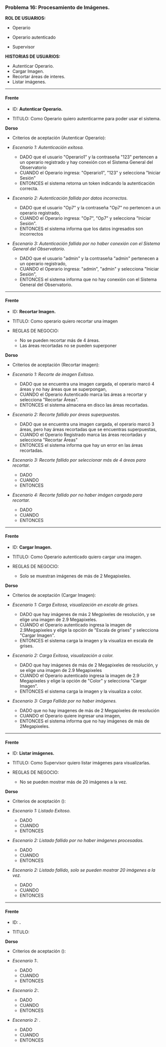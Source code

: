 ### Problema 16: Procesamiento de Imágenes.

**ROL DE USUARIOS:**

- Operario

- Operario autenticado

- Supervisor

**HISTORIAS DE USUARIOS:**

- Autenticar Operario.
- Cargar Imagen.
- Recortar áreas de interes.
- Listar imágenes.


___


#### Frente
- ID: **Autenticar Operario.**

- TITULO: Como Operario quiero autenticarme para poder usar el sistema.


**Dorso**

- Criterios de aceptación (Autenticar Operario):

- _Escenario 1: Autenticación exitosa._
	- DADO que el usuario "Operario1" y la contraseña "123" pertencen a un operario registrado y hay conexión con el Sistema General del Observatorio
	- CUANDO el Operario ingresa: "Operario1", "123" y selecciona "Iniciar Sesión"
	- ENTONCES el sistema retorna un token indicando la autenticación correcta.
	
- _Escenario 2: Autenticación fallida por datos incorrectos._ 
	- DADO que el usuario "Op7" y la contraseña "Op7" no pertencen a un operario registrado,
	- CUANDO el Operario ingresa: "Op7", "Op7" y selecciona "Iniciar Sesión".
	- ENTONCES el sistema informa que los datos ingresados son incorrectos
	
- _Escenario 3: Autenticación fallida por no haber conexión con el Sistema General del Observatorio._ 
	- DADO que el usuario "admin" y la contraseña "admin" pertenecen a un operario registrado,
	- CUANDO el Operario ingresa: "admin", "admin" y selecciona "Iniciar Sesión",
	- ENTONCES el sistema informa que no hay conexión con el Sistema General del Observatorio.

___

#### Frente
- ID: **Recortar Imagen.**

- TITULO: Como operario quiero recortar una imagen

- REGLAS DE NEGOCIO: 
	- No se pueden recortar más de 4 áreas.
	- Las áreas recortadas no se pueden superponer
	
**Dorso**

- Criterios de aceptación (Recortar imagen):

- _Escenario 1: Recorte de imagen Exitoso._
	- DADO que se encuentra una imagen cargada, el operario marcó 4 áreas y no hay áreas que se superpongan,
	- CUANDO el Operario Autenticado marca las áreas a recortar y selecciona "Recortar Áreas".
	- ENTONCES el sistema almacena en disco las áreas recortadas.
	
- _Escenario 2: Recorte fallido por áreas superpuestas._ 
	- DADO que se encuentra una imagen cargada, el operario marcó 3 áreas, pero hay áreas recortadas que se encuentras superpuestas,
	- CUANDO el Operario Registrado marca las áreas recortadas y selecciona "Recortar Áreas"
	- ENTONCES el sistema informa que hay un error en las áreas recortadas.
	
- _Escenario 3: Recorte fallido por seleccionar más de 4 áreas para recortar._ 
	- DADO 
	- CUANDO
	- ENTONCES

- _Escenario 4: Recorte fallido por no haber imágen cargada para recortar._ 
	- DADO 
	- CUANDO
	- ENTONCES
___

#### Frente
- ID: **Cargar Imagen.**

- TITULO: Como Operario autenticado quiero cargar una imagen.

- REGLAS DE NEGOCIO:
	- Solo se muestran imágenes de más de 2 Megapixeles.

**Dorso**

- Criterios de aceptación (Cargar Imagen):

- _Escenario 1: Carga Exitosa, visualización en escala de grises._
	- DADO que hay imágenes de más 2 Megpíxeles de resolución, y se elige una imagen de 2.9 Megapixeles.
	- CUANDO el Operario autenticado ingresa la imagen de 2.9Megapíxeles y elige la opción de "Escala de grises" y selecciona "Cargar Imagen".
	- ENTONCES el sistema carga la imagen y la visualiza en escala de grises.
	
- _Escenario 2: Carga Exitosa, visualización a color._ 
	- DADO que hay imágenes de más de 2 Megapixeles de resolución, y se elige una imagen de 2.9 Megapixeles
	- CUANDO el Operario autenticado ingresa la imagen de 2.9 Megapixeles y elige la opción de "Color" y selecciona "Cargar Imagen".
	- ENTONCES el sistema carga la imagen y la visualiza a color.
	
- _Escenario 3: Carga Fallida por no haber imágenes._ 
	- DADO que no hay imagenes de más de 2 Megapixeles de resolución
	- CUANDO el Operario quiere ingresar una imagen,
	- ENTONCES el sistema informa que no hay imágenes de más de 2Megapixeles.
	
___

#### Frente
- ID: **Listar imágenes.**

- TITULO: Como Supervisor quiero listar imágenes para visualizarlas.

- REGLAS DE NEGOCIO:
	- No se pueden mostrar más de 20 imágenes a la vez.

**Dorso**

- Criterios de aceptación ():

- _Escenario 1: Listado Exitoso._
	- DADO 
	- CUANDO
	- ENTONCES
	
- _Escenario 2: Listado fallido por no haber imágenes procesadas._ 
	- DADO 
	- CUANDO
	- ENTONCES
	
- _Escenario 2: Listado fallido, solo se pueden mostrar 20 imágenes a la vez._ 
	- DADO 
	- CUANDO
	- ENTONCES

___

#### Frente
- ID: **.**

- TITULO: 


**Dorso**

- Criterios de aceptación ():

- _Escenario 1:._
	- DADO 
	- CUANDO
	- ENTONCES
	
- _Escenario 2:._ 
	- DADO 
	- CUANDO
	- ENTONCES
	
- _Escenario 2: ._ 
	- DADO 
	- CUANDO
	- ENTONCES

